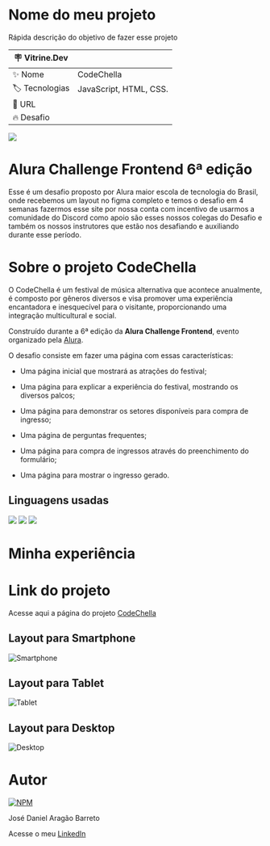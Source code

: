 # Nome do meu projeto

Rápida descrição do objetivo de fazer esse projeto

| :placard: Vitrine.Dev |     |
| -------------  | --- |
| :sparkles: Nome        | CodeChella
| :label: Tecnologias | JavaScript, HTML, CSS.
| :rocket: URL         | 
| :fire: Desafio     | 

<!-- Inserir imagem com a #vitrinedev ao final do link -->
![](https://via.placeholder.com/1200x500.png?text=imagem+lindona+do+meu+projeto#vitrinedev)


# Alura Challenge Frontend 6ª edição

Esse é um desafio proposto por Alura maior escola de tecnologia do Brasil, onde recebemos um layout no figma completo e temos o desafio em 4 semanas fazermos esse site por nossa conta com incentivo de usarmos a comunidade do Discord como apoio são esses nossos colegas do Desafio e também os nossos instrutores que estão nos desafiando e auxiliando durante esse período.

# Sobre o projeto CodeChella

O CodeChella é um festival de música alternativa que acontece anualmente, é composto por gêneros diversos e visa promover uma experiência encantadora e inesquecível para o visitante, proporcionando uma integração multicultural e social.

Construído durante a 6ª edição da **Alura Challenge Frontend**, evento organizado pela [Alura](https://www.alura.com.br/).

O desafio consiste em fazer uma página com essas características:

- Uma página inicial que mostrará as atrações do festival;

- Uma página para explicar a experiência do festival, mostrando os diversos palcos;

- Uma página para demonstrar os setores disponíveis para compra de ingresso;

- Uma página de perguntas frequentes;

- Uma página para compra de ingressos através do preenchimento do formulário;

- Uma página para mostrar o ingresso gerado.

## Linguagens usadas
<div align='left'>
  <img src="https://img.shields.io/badge/HTML5-E34F26?style=for-the-badge&logo=html5&logoColor=white">
  <img src="https://img.shields.io/badge/CSS3-1572B6?style=for-the-badge&logo=css3&logoColor=white">
  <img src="https://img.shields.io/badge/JavaScript-F7DF1E?style=for-the-badge&logo=javascript&logoColor=black">
</div>

# Minha experiência


# Link do projeto

Acesse aqui a página do projeto [CodeChella](https://danielbarret0.github.io/codeChella/)

## Layout para Smartphone 
![Smartphone]()

## Layout para Tablet
![Tablet]()

## Layout para Desktop
![Desktop]()

# Autor

[![NPM](https://img.shields.io/npm/l/react)](https://github.com/DanielBarret0/codeChella/blob/main/LICENSE.md)

José Daniel Aragão Barreto

Acesse o meu [LinkedIn](https://www.linkedin.com/in/daniel-barreto-1b763216a/)
